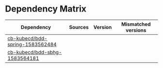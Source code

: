 # Dependency Matrix

Dependency | Sources | Version | Mismatched versions
---------- | ------- | ------- | -------------------
[cb-kubecd/bdd-spring-1583562484](https://github.com/cb-kubecd/bdd-spring-1583562484.git) |  | []() | 
[cb-kubecd/bdd-sbhg-1583564181](https://github.com/cb-kubecd/bdd-sbhg-1583564181.git) |  | []() | 

